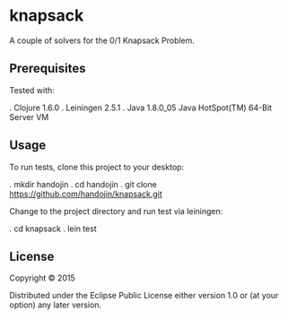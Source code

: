# knapsack

A couple of solvers for the 0/1 Knapsack Problem.

## Prerequisites

Tested with:

. Clojure 1.6.0
. Leiningen 2.5.1
. Java 1.8.0_05 Java HotSpot(TM) 64-Bit Server VM

## Usage


To run tests, clone this project to your desktop:

. mkdir handojin
. cd handojin
. git clone https://github.com/handojin/knapsack.git

Change to the project directory and run test via leiningen:

. cd knapsack
. lein test

## License

Copyright © 2015 

Distributed under the Eclipse Public License either version 1.0 or (at
your option) any later version.
